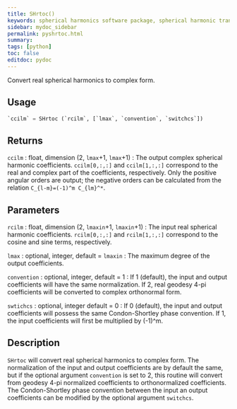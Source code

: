 ```yaml
---
title: SHrtoc()
keywords: spherical harmonics software package, spherical harmonic transform, legendre functions, multitaper spectral analysis, fortran, Python, gravity, magnetic field
sidebar: mydoc_sidebar
permalink: pyshrtoc.html
summary:
tags: [python]
toc: false
editdoc: pydoc
---
```


Convert real spherical harmonics to complex form.

## Usage

```python
`ccilm` = SHrtoc (`rcilm`, [`lmax`, `convention`, `switchcs`])
```

## Returns

`ccilm` : float, dimension (2, `lmax`+1, `lmax`+1)
:   The output complex spherical harmonic coefficients. `ccilm[0,:,:]` and `ccilm[1,:,:]` correspond to the real and complex part of the coefficients, respectively. Only the positive angular orders are output; the negative orders can be calculated from the relation `C_{l-m}=(-1)^m C_{lm}^*`.

## Parameters

`rcilm` : float, dimension (2, `lmaxin`+1, `lmaxin`+1)
:   The input real spherical harmonic coefficients. `rcilm[0,:,:]` and `rcilm[1,:,:]` correspond to the cosine and sine terms, respectively.

`lmax` : optional, integer, default = `lmaxin`
:   The maximum degree of the output coefficients.

`convention` : optional, integer, default = 1
:   If 1 (default), the input and output coefficients will have the same normalization. If 2, real geodesy 4-pi coefficients will be converted to complex orthonormal form.

`swtichcs` : optional, integer default = 0
:   If 0 (default), the input and output coefficients will possess the same Condon-Shortley phase convention. If 1, the input coefficients will first be multiplied by (-1)^m.

## Description

`SHrtoc` will convert real spherical harmonics to complex form. The normalization of the input and output coefficients are by default the same, but if the optional argument `convention` is set to 2, this routine will convert from geodesy 4-pi normalized coefficients to orthonormalized coefficients. The Condon-Shortley phase convention between the input an output coefficients can be modified by the optional argument `switchcs`.
